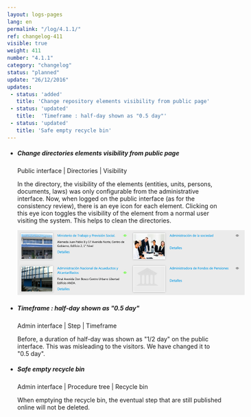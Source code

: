```yaml
---
layout: logs-pages
lang: en
permalink: "/log/4.1.1/"
ref: changelog-411
visible: true
weight: 411
number: "4.1.1"
category: "changelog"
status: "planned"
update: "26/12/2016"
updates:
 - status: 'added'
   title: 'Change repository elements visibility from public page'
 - status: 'updated'
   title:  'Timeframe : half-day shown as "0.5 day"'
 - status: 'updated'
   title: 'Safe empty recycle bin'    
---
```


<ul class="list-view">

  <li>
    <h5>Change directories elements visibility from public page</h5>
    <p class="meta-data">Public interface | Directories | Visibility</p>
	<p>In the directory, the visibility of the elements (entities, units, persons, documents, laws) was only configurable from the administrative interface. Now, when logged on the public interface (as for the consistency review), there is an eye icon for each element. Clicking on this eye icon toggles the visibility of the element from a normal user visiting the system. This helps to clean the directories.</p>
	<a class="item" href="/images/log/eye-function.png"><img src="/images/log/eye-function.png" style="max-width: 530px;"></a>
  </li>

  <li>
    <h5>Timeframe : half-day shown as "0.5 day"</h5>
    <p class="meta-data">Admin interface | Step | Timeframe</p>
    <p>Before, a duration of half-day was shown as "1/2 day" on the public interface. This was misleading to the visitors. We have changed it to "0.5 day".</p>
  </li>

  <li>
    <h5>Safe empty recycle bin</h5>
    <p class="meta-data">Admin interface | Procedure tree | Recycle bin</p>
    <p>When emptying the recycle bin, the eventual step that are still published online will not be deleted.</p>
  </li>

</ul>
